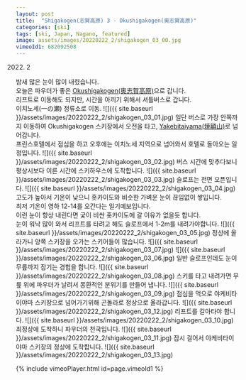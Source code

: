 ```yaml
---
layout: post
title:  "Shigakogen(志賀高原) 3 - Okushigakogen(奥志賀高原)"
categories: [ski]
tags: [ski, Japan, Nagano, featured]
image: assets/images/20220222_2/shigakogen_03_00.jpg
vimeoId1: 682092508
---
```

2022. 2

밤새 많은 눈이 많이 내렸습니다. <br>
오늘은 파우더가 좋은 [Okushigakogen(奥志賀高原)][shiga1]으로 갑니다.<br>
리프트로 이동해도 되지만, 시간을 아끼기 위해서 셔틀버스로 갑니다.<br>
이치노세(一の瀬) 정류소로 이동.
![]({{ site.baseurl }}/assets/images/20220222_2/shigakogen_03_01.jpg)
일단 버스로 가장 안쪽까지 이동하여 Okushigakogen 스키장에서 오전을 타고, [Yakebitaiyama(焼額山)][yakebitaiyama1]로 넘어갑니다.<br>
프린스호텔에서 점심을 하고 오후에는 이치노세 지역으로 넘어와서 호텔로 돌아오는 일정입니다.
![]({{ site.baseurl }}/assets/images/20220222_2/shigakogen_03_02.jpg)
버스 시간에 맞추다보니 평상시보다 이른 시간에 스키하우스에 도착합니다.
![]({{ site.baseurl }}/assets/images/20220222_2/shigakogen_03_03.jpg)
슬로프는 전면 오픈입니다.
![]({{ site.baseurl }}/assets/images/20220222_2/shigakogen_03_04.jpg)
고도가 높아서 기온이 낮으니 홋카이도와 비슷한 가벼운 눈이 끊임없이 쌓입니다.<br>
최저 기온이 영하 12-14를 오간다는 일기예보입니다.<br>
이런 눈이 항상 내린다면 궂이 비싼 홋카이도에 갈 이유가 없을듯 합니다.<br>
눈이 워낙 많이 와서 리프트를 타려고 해도 슬로프에서 1-2m를 내려가야합니다.
![]({{ site.baseurl }}/assets/images/20220222_2/shigakogen_03_05.jpg)
정상에 올라가니 양쪽 스키장을 오가는 스키어들이 많습니다.
![]({{ site.baseurl }}/assets/images/20220222_2/shigakogen_03_07.jpg)
![]({{ site.baseurl }}/assets/images/20220222_2/shigakogen_03_06.jpg)
일반 슬로프인데도 눈이 무릎까지 잠기는 경험을 합니다.
![]({{ site.baseurl }}/assets/images/20220222_2/shigakogen_03_08.jpg)
스키를 타고 내려가면 무릎 위에 파우더가 날려서 몽환적인 분위기를 만들어 냅니다.
![]({{ site.baseurl }}/assets/images/20220222_2/shigakogen_03_09.jpg)
점심을 먹으로 야케비타이야마 스키장으로 넘어가기위해 곤돌라로 정상으로 올라갑니다.
![]({{ site.baseurl }}/assets/images/20220222_2/shigakogen_03_12.jpg)
리프트를 갈아타야 합니다.
![]({{ site.baseurl }}/assets/images/20220222_2/shigakogen_03_10.jpg)
최정상에 도착하니 파우더의 천국입니다.
![]({{ site.baseurl }}/assets/images/20220222_2/shigakogen_03_11.jpg)
잠시 걸어서 야케비타이야마 스키장의 정상에 도착합니다.
![]({{ site.baseurl }}/assets/images/20220222_2/shigakogen_03_13.jpg)

{% include vimeoPlayer.html id=page.vimeoId1 %}


[shiga1]: http://www.okushiga.jp/skiresort
[yakebitaiyama1]: https://www.princehotels.co.jp/ski/shiga/winter/